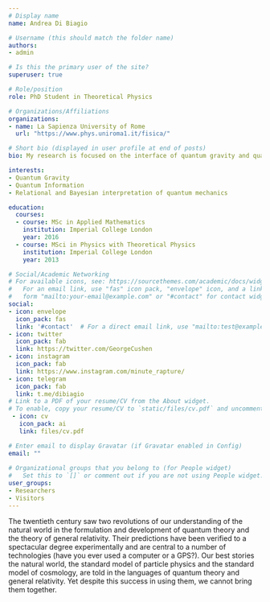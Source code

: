 ```yaml
---
# Display name
name: Andrea Di Biagio

# Username (this should match the folder name)
authors:
- admin

# Is this the primary user of the site?
superuser: true

# Role/position
role: PhD Student in Theoretical Physics

# Organizations/Affiliations
organizations:
- name: La Sapienza University of Rome
  url: "https://www.phys.uniroma1.it/fisica/"

# Short bio (displayed in user profile at end of posts)
bio: My research is focused on the interface of quantum gravity and quantum information. What can low energy quantum systems teach us about gravity?

interests:
- Quantum Gravity
- Quantum Information
- Relational and Bayesian interpretation of quantum mechanics

education:
  courses:
  - course: MSc in Applied Mathematics
    institution: Imperial College London
    year: 2016
  - course: MSci in Physics with Theoretical Physics
    institution: Imperial College London
    year: 2013

# Social/Academic Networking
# For available icons, see: https://sourcethemes.com/academic/docs/widgets/#icons
#   For an email link, use "fas" icon pack, "envelope" icon, and a link in the
#   form "mailto:your-email@example.com" or "#contact" for contact widget.
social:
- icon: envelope
  icon_pack: fas
  link: '#contact'  # For a direct email link, use "mailto:test@example.org".
- icon: twitter
  icon_pack: fab
  link: https://twitter.com/GeorgeCushen
- icon: instagram
  icon_pack: fab
  link: https://www.instagram.com/minute_rapture/
- icon: telegram
  icon_pack: fab
  link: t.me/dibiagio
# Link to a PDF of your resume/CV from the About widget.
# To enable, copy your resume/CV to `static/files/cv.pdf` and uncomment the lines below.  
 - icon: cv
   icon_pack: ai
   link: files/cv.pdf

# Enter email to display Gravatar (if Gravatar enabled in Config)
email: ""
  
# Organizational groups that you belong to (for People widget)
#   Set this to `[]` or comment out if you are not using People widget.  
user_groups:
- Researchers
- Visitors
---
```


The twentieth century saw two revolutions of our understanding of the natural world in the formulation and development of quantum theory and the theory of general relativity. Their predictions have been verified to a spectacular degree experimentally and are central to a number of technologies (have you ever used a computer or a GPS?).
Our best stories the natural world, the standard model of particle physics and the standard model of cosmology, are told in the languages of quantum theory and general relativity.
Yet despite this success in using them, we cannot bring them together.

 
